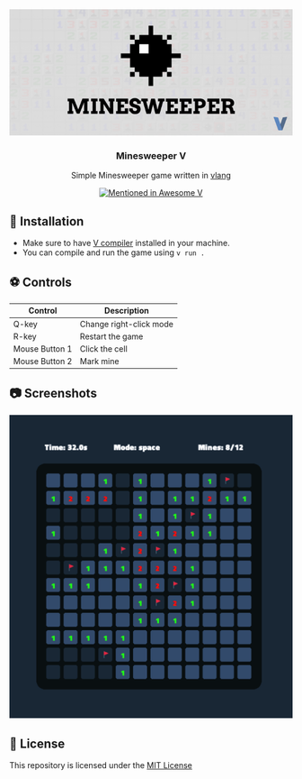 <div align="center">
  <img src="./assets/banner.png" alt="banner" />
  <h3>Minesweeper V</h3>
  <p>Simple Minesweeper game written in <a href="https://vlang.io">vlang</a></p>
  
  [![Mentioned in Awesome V](https://awesome.re/mentioned-badge-flat.svg)](https://github.com/vlang/awesome-v#games)
</div>

## 📩 Installation

- Make sure to have [V compiler](https://vlang.io/) installed in your machine.
- You can compile and run the game using `v run .`

## ⚽ Controls

|Control        |Description              |
|---------------|-------------------------|
|Q-key          |Change right-click mode  |
|R-key          |Restart the game         |
|Mouse Button 1 |Click the cell           |
|Mouse Button 2 |Mark mine                |

## 📷 Screenshots

![Screenshot 1](./assets/screenshot.png)

## 📄 License
This repository is licensed under the [MIT License](./LICENSE)
